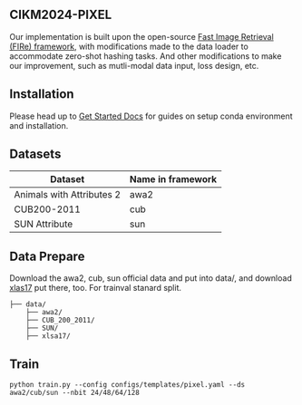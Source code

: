 
CIKM2024-PIXEL
-----------------

Our implementation is built upon the open-source [Fast Image Retrieval (FIRe) framework](https://github.com/CISiPLab/cisip-FIRe), with modifications made to the data loader to accommodate zero-shot hashing tasks. And other modifications to make our improvement, such as mutli-modal data input, loss design, etc.







## Installation
Please head up to [Get Started Docs](https://fast-image-retrieval.readthedocs.io/en/latest/get_started.html) for guides on setup conda environment and installation.

## Datasets
|Dataset|Name in framework|
|---|---|
|Animals with Attributes 2 |awa2|
|CUB200-2011|cub|
|SUN Attribute|sun|

## Data Prepare
Download the awa2, cub, sun official data and put into data/, and download [xlas17](https://www.kaggle.com/datasets/pokiajh/xlsa17) put there, too. For trainval stanard split.

```plaintext
├── data/
    ├── awa2/
    ├── CUB_200_2011/
    ├── SUN/
    ├── xlsa17/
```


## Train

```
python train.py --config configs/templates/pixel.yaml --ds awa2/cub/sun --nbit 24/48/64/128
```


